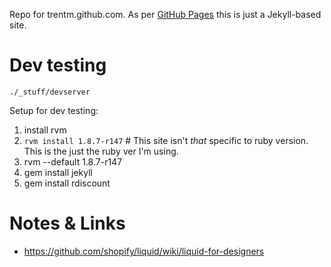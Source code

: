 Repo for trentm.github.com. As per [GitHub Pages](http://pages.github.com) this
is just a Jekyll-based site.

# Dev testing

    ./_stuff/devserver
    
Setup for dev testing:

1. install rvm
2. `rvm install 1.8.7-r147`  # This site isn't *that* specific to ruby version. This is the just the ruby ver I'm using.
3. rvm --default 1.8.7-r147
4. gem install jekyll
5. gem install rdiscount


# Notes & Links

- https://github.com/shopify/liquid/wiki/liquid-for-designers
